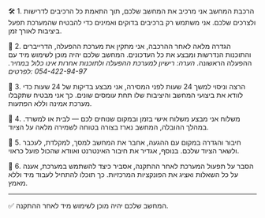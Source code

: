 
🛠️ 1. הרכבת המחשב
אני מרכיב את המחשב שלכם, תוך התאמת כל הרכיבים לדרישות ולצרכים שלכם. אני משתמש רק ברכיבים בדוקים ואמינים כדי להבטיח שהמערכת תפעל ביציבות לאורך זמן.

🧰 2. הגדרה מלאה
לאחר ההרכבה, אני מתקין את מערכת ההפעלה, הדרייברים והתוכנות הנדרשות ומבצע את כל העדכונים. המחשב שלכם יהיה מוכן לשימוש מיד עם ההפעלה הראשונה.
*הערה: רישיון למערכת ההפעלה ולתוכנות אחרות אינו כלול במחיר. לפרטים: ‎054-422-94-97*

🧪 3. הרצה וניסוי למשך 24 שעות
לפני המסירה, אני מבצע בדיקות של 24 שעות כדי לוודא את ביצועי המחשב והיציבות שלו תחת עומסים שונים. כך אני מבטיח שתקבלו מערכת אמינה וללא הפתעות.

🚚 4. משלוח
אני מבצע משלוח אישי בזמן ובמקום שנוחים לכם — לבית או למשרד. במהלך ההובלה, המחשב נארז בצורה בטוחה לשמירה מלאה על הציוד.

🔌 5. חיבור והגדרה במקום
עם ההגעה, אחבר את המחשב למסך, למקלדת, לעכבר ולשאר הציוד שלכם. בנוסף, אגדיר את חיבור האינטרנט ואוודא שהכול פועל כראוי.

🧭 6. הסבר על תפעול המערכת
לאחר ההתקנה, אסביר כיצד להשתמש במערכת, אענה על כל השאלות ואציג את הפונקציות המרכזיות. כך תוכלו להתחיל לעבוד מיד וללא מאמץ.

---

✅ המחשב שלכם יהיה מוכן לשימוש מיד לאחר ההתקנה.

